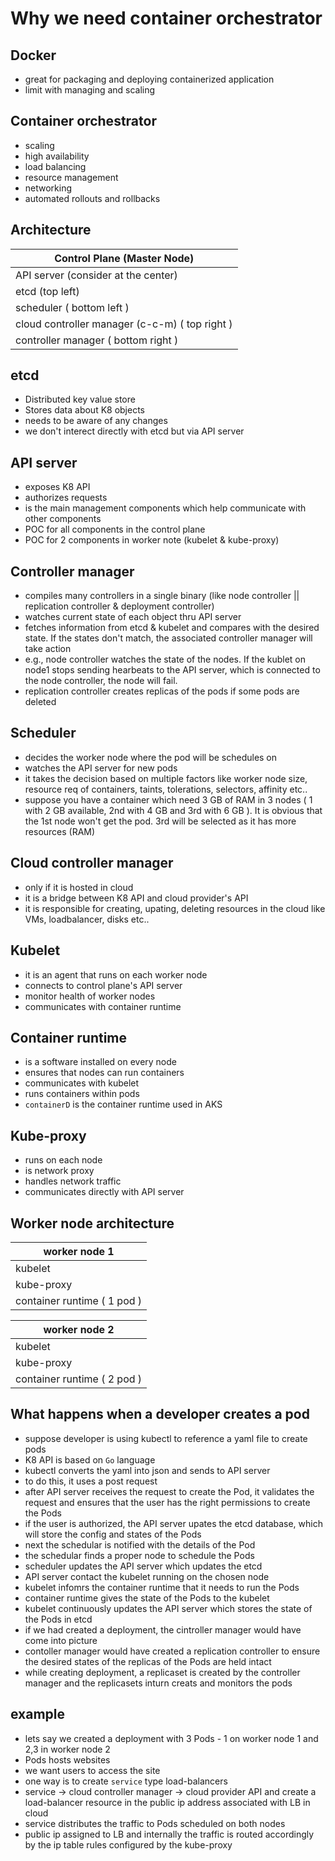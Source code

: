 # Why we need container orchestrator

## Docker
- great for packaging and deploying containerized application
- limit with managing and scaling

## Container orchestrator
- scaling
- high availability
- load balancing
- resource management
- networking
- automated rollouts and rollbacks

## Architecture
| Control Plane (Master Node) |
| --------------------------- |
| API server (consider at the center) |
| etcd (top left) |
| scheduler ( bottom left ) |
| cloud controller manager (c-c-m) ( top right ) |
| controller manager ( bottom right )|

## etcd
- Distributed key value store
- Stores data about K8 objects
- needs to be aware of any changes
- we don't interect directly with etcd but via API server

## API server
- exposes K8 API
- authorizes requests
- is the main management components which help communicate with other components
- POC for all components in the control plane
- POC for 2 components in worker note (kubelet & kube-proxy)

## Controller manager
- compiles many controllers in a single binary (like node controller || replication controller & deployment controller)
- watches current state of each object thru API server
- fetches information from etcd & kubelet and compares with the desired state. If the states don't match, the associated controller manager will take action
- e.g., node controller watches the state of the nodes. If the kublet on node1 stops sending hearbeats to the API server, which is connected to the node controller, the node will fail.
- replication controller creates replicas of the pods if some pods are deleted

## Scheduler
- decides the worker node where the pod will be schedules on
- watches the API server for new pods
- it takes the decision based on multiple factors like worker node size,  resource req of containers, taints, tolerations, selectors, affinity etc..
- suppose you have a container which need 3 GB of RAM in 3 nodes ( 1 with 2 GB available, 2nd with 4 GB and 3rd with 6 GB ). It is obvious that the 1st node won't get the pod. 3rd will be selected as it has more resources (RAM)

## Cloud controller manager
- only if it is hosted in cloud
- it is a bridge between K8 API and cloud provider's API
- it is responsible for creating, upating, deleting resources in the cloud like VMs, loadbalancer, disks etc..

## Kubelet
- it is an agent that runs on each worker node
- connects to control plane's API server
- monitor health of worker nodes
- communicates with container runtime

## Container runtime
- is a software installed on every node
- ensures that nodes can run containers
- communicates with kubelet
- runs containers within pods
- `containerD` is the container runtime used in AKS

## Kube-proxy
- runs on each node
- is network proxy
- handles network traffic
- communicates directly with API server

## Worker node architecture
| worker node 1 |
|--------------|
|kubelet|
|kube-proxy|
|container runtime ( 1 pod ) |

| worker node 2 |
|--------------|
|kubelet|
|kube-proxy|
|container runtime ( 2 pod ) |

## What happens when a developer creates a pod
- suppose developer is using kubectl to reference a yaml file to create pods
- K8 API is based on `Go` language
- kubectl converts the yaml into json and sends to API server
- to do this, it uses a post request
- after API server receives the request to create the Pod, it validates the request and ensures that the user has the right permissions to create the Pods
- if the user is authorized, the API server upates the etcd database, which will store the config and states of the Pods
- next the schedular is notified with the details of the Pod
- the schedular finds a proper node to schedule the Pods
- scheduler updates the API server which updates the etcd
- API server contact the kubelet running on the chosen node
- kubelet infomrs the container runtime that it needs to run the Pods
- container runtime gives the state of the Pods to the kubelet
- kubelet continuously updates the API server which stores the state of the Pods in etcd
- if we had created a deployment, the cintroller manager would have come into picture
- contoller manager would have created a replication controller to ensure the desired states of the replicas of the Pods are held intact
- while creating deployment, a replicaset is created by the controller manager and the replicasets inturn creats and monitors the pods

## example
- lets say we created a deployment with 3 Pods - 1 on worker node 1 and 2,3 in worker node 2
- Pods hosts websites
- we want users to access the site
- one way is to create `service` type load-balancers
- service -> cloud controller manager -> cloud provider API and create a load-balancer resource in the public ip address associated with LB in cloud
- service distributes the traffic to Pods scheduled on both nodes
- public ip assigned to LB and internally the traffic is routed accordingly by the ip table rules configured by the kube-proxy
